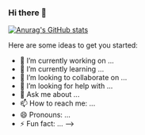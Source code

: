 ### Hi there 👋

[![Anurag's GitHub stats](https://github-readme-stats.vercel.app/api?rafaelluiis2315=anuraghazra&hide=stars,commits,prs,issues,contribs&count_private=true&show_icons=true&theme=radical)](https://github.com/anuraghazra/github-readme-stats)




Here are some ideas to get you started:

- 🔭 I’m currently working on ...
- 🌱 I’m currently learning ...
- 👯 I’m looking to collaborate on ...
- 🤔 I’m looking for help with ...
- 💬 Ask me about ...
- 📫 How to reach me: ...
- 😄 Pronouns: ...
- ⚡ Fun fact: ...
-->
